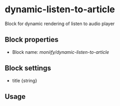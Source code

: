 # dynamic-listen-to-article

Block for dynamic rendering of listen to audio player

## Block properties

- Block name: *moniify/dynamic-listen-to-article*


## Block settings

- title {string}

## Usage
